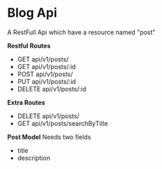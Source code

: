 # Blog Api #

A RestFull Api which have a resource named "post"

<b>Restful Routes</b>
* GET     api/v1/posts/
* GET     api/v1/posts/:id
* POST    api/v1/posts/
* PUT     api/v1/posts/:id
* DELETE  api/v1/posts/:id

<b>Extra Routes</b>
* DELETE  api/v1/posts/
* GET     api/v1/posts/searchByTitle


<b>Post Model</b>
Needs two fields
* title
* description
